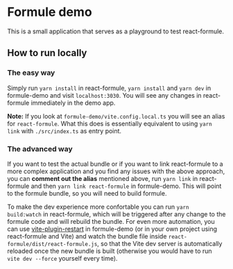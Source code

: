 # Formule demo

This is a small application that serves as a playground to test react-formule.

## How to run locally

### The easy way

Simply run `yarn install` in react-formule, `yarn install` and `yarn dev` in formule-demo and visit `localhost:3030`. You will see any changes in react-formule immediately in the demo app.

**Note:** If you look at `formule-demo/vite.config.local.ts` you will see an alias for `react-formule`. What this does is essentially equivalent to using `yarn link` with `./src/index.ts` as entry point.

### The advanced way

If you want to test the actual bundle or if you want to link react-formule to a more complex application and you find any issues with the above approach, you can **comment out the alias** mentioned above, run `yarn link` in react-formule and then `yarn link react-formule` in formule-demo. This will point to the formule bundle, so you will need to build formule.

To make the dev experience more confortable you can run `yarn build:watch` in react-formule, which will be triggered after any change to the formule code and will rebuild the bundle. For even more automation, you can use [vite-plugin-restart](https://github.com/antfu/vite-plugin-restart) in formule-demo (or in your own project using react-formule and Vite) and watch the bundle file inside `react-formule/dist/react-formule.js`, so that the Vite dev server is automatically reloaded once the new bundle is built (otherwise you would have to run `vite dev --force` yourself every time).
